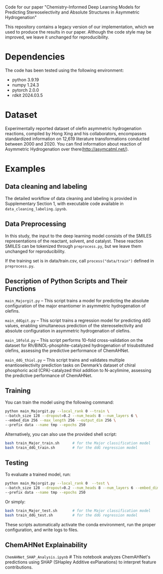 Code for our paper "Chemistry-Informed Deep Learning Models for Predicting Stereoselectivity and Absolute Structures in Asymmetric Hydrogenation" 

This repository contains a legacy version of our implementation, which we used to produce the results in our paper.
Although the code style may be improved, we leave it unchanged for reproducibility.

# Dependencies
The code has been tested using the following environment:
* python 3.9.19
* numpy 1.24.3
* pytorch 2.0.0
* rdkit 2024.03.5

# Dataset
Experimentally reported dataset of olefin asymmetric hydrogenation reactions, compiled by Hong Xing and his collaborators, encompasses standardized information on 12,619 literature transformations conducted between 2000 and 2020. You can find information about reaction of Asymmetric Hydrogenation over there(http://asymcatml.net/). 

# Examples
## Data cleaning and labeling
The detailed workflow of data cleaning and labeling is provided in Supplementary Section 1, with executable code available in `data_cleaning_labeling.ipynb`.

## Data Preprocessing
In this study, the input to the deep learning model consists of the SMILES representations of the reactant, solvent, and catalyst.
These reaction SMILES can be tokenized through `preprocess.py`, but we leave them unchanged for reproducibility.

If the training set is in data/train.csv, call 
`process("data/train")`
defined in `preprocess.py`. 


## Description of Python Scripts and Their Functions

`main_Majorgit.py` – This script trains a model for predicting the absolute configuration of the major enantiomer in asymmetric hydrogenation of olefins.

`main_ddGgit.py` – This script trains a regression model for predicting ddG values, enabling simultaneous prediction of the stereoselectivity and absolute configuration in asymmetric hydrogenation of olefins.

`main_10fold.py` –  This script performs 10-fold cross-validation on the dataset for Rh/BINOL-phosphite-catalyzed hydrogenation of trisubstituted olefins, assessing the predictive performance of ChemAHNet.

`main_ddG_thiol.py` – This script trains and validates multiple enantioselectivity prediction tasks on Denmark’s dataset of chiral phosphoric acid (CPA)-catalyzed thiol addition to N-acylimine, assessing the predictive performance of ChemAHNet.


## Training

You can train the model using the following command:

```bash
python main_Majorgit.py --local_rank 0 --train \
--batch_size 128 --dropout=0.2 --num_heads 8 --num_layers 6 \
--embed_dim 256 --max_length 256 --output_dim 256 \
--prefix data --name tmp --epochs 250
```
Alternatively, you can also use the provided shell script:
```bash
bash train_Major_train.sh      # for the Major classification model
bash train_ddG_train.sh        # for the ddG regression model
```

## Testing
To evaluate a trained model, run:
```bash
python main_Majorgit.py --local_rank 0  --test \
--batch_size 128 --dropout=0.2 --num_heads 8 --num_layers 6 --embed_dim 256 --max_length 256 --output_dim 256 \
--prefix data --name tmp --epochs 250
```
Or simply:
```bash
bash train_Major_test.sh       # for the Major classification model
bash train_ddG_test.sh         # for the ddG regression model
```

These scripts automatically activate the conda environment, run the proper configuration, and write logs to files.
## ChemAHNet Explainability

`ChemAHNet_SHAP_Analysis.ipynb` # This notebook analyzes ChemAHNet's predictions using SHAP (SHapley Additive exPlanations) to interpret feature contributions.
